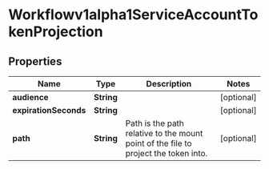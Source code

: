 

# Workflowv1alpha1ServiceAccountTokenProjection

## Properties

Name | Type | Description | Notes
------------ | ------------- | ------------- | -------------
**audience** | **String** |  |  [optional]
**expirationSeconds** | **String** |  |  [optional]
**path** | **String** | Path is the path relative to the mount point of the file to project the token into. |  [optional]



